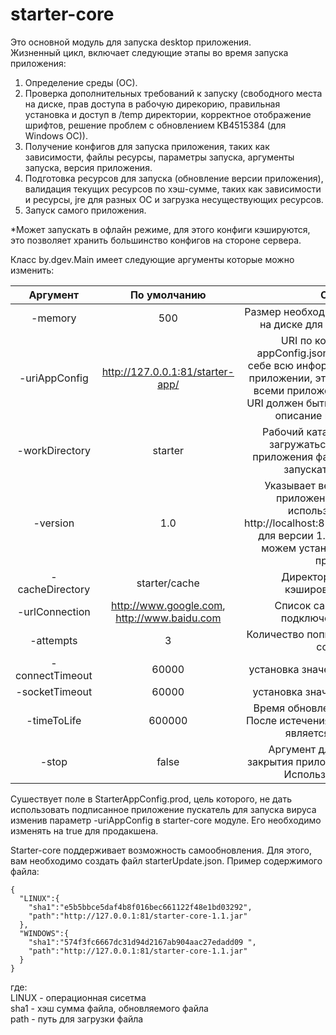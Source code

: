 # starter-core

Это основной модуль для запуска desktop приложения. <br>
Жизненный цикл, включает следующие этапы во время запуска приложения:
<ol>
<li>Определение среды (ОС).</li>
<li>Проверка дополнительных требований к запуску (свободного места на диске, прав доступа в рабочую дирекорию, правильная установка и доступ в /temp директории, корректное отображение шрифтов, решение проблем с обновлением KB4515384 (для Windows OC)).</li>
<li>Получение конфигов для запуска приложения, таких как зависимости, файлы ресурсы, параметры запуска, аргументы запуска, версия приложения.</li>
<li>Подготовка ресурсов для запуска (обновление версии приложения), валидация текущих ресурсов по хэш-сумме, таких как зависимости и ресурсы, jre для разных ОС и загрузка несуществующих ресурсов.</li>
<li>Запуск самого приложения.</li>
</ol>

*Может запускать в офлайн режиме, для этого конфиги кэшируются, это позволяет хранить большинство конфигов на стороне сервера.<br>

Класс by.dgev.Main имеет следующие аргументы которые можно изменить:<br>

| Аргумент | По умолчанию | Описание |
| :------: | :-----------: | :-------: |
| -memory| 500 | Размер необходимого свободного места на диске для загрузки приложения |  
| -uriAppConfig| http://127.0.0.1:81/starter-app/ | URI по которому доступен appConfig.json, который содержит в себе всю информациюя о запускаемом приложении, этот конфиг используется всеми приложениями по умолчанию. URI должен быть указан без версии, см. описание параметра версии|  
| -workDirectory| starter  |Рабочий каталог, в который будут загружаться необходимые для приложения файлы и в котором будет запускаться приложение|  
| -version| 1.0 | Указывает версию запускаемого приложения. Поэтому будет использоваться конфиг http://localhost:81/app/1.0/appConfig.json для версии 1.0. Таким образом, мы можем установить старые версии приложения| 
|-cacheDirectory| starter/cache  | Директория для хранения кэшированных конфигов  |  
|-urlConnection| http://www.google.com, http://www.baidu.com | Список сайтов для проверки подключения к Интернету |
|-attempts| 3 | Количество попыток на восстановление соединения|
|-connectTimeout| 60000  |установка значения setConnectTimeout|
|-socketTimeout| 60000  |установка значения setSocketTimeout|
|-timeToLife| 600000 | Время обновления файла в секундах. После истечения данного времени файл является не актуальным |
|-stop|false| Аргумент для автоматического закрытия приложения после установки. Используется для тестов|

Сушествует поле в StarterAppConfig.prod, цель которого, не дать использовать подписанное приложение пускатель для запуска вируса изменив параметр -uriAppConfig в starter-core модуле. Его необходимо изменять на true для продакшена.

Starter-core поддерживает возможность самообновления. Для этого, вам необходимо создать файл starterUpdate.json. Пример содержимого файла:
```
{
  "LINUX":{
	"sha1":"e5b5bbce5daf4b8f016bec661122f48e1bd03292",
	"path":"http://127.0.0.1:81/starter-core-1.1.jar"
  },
  "WINDOWS":{
	"sha1":"574f3fc6667dc31d94d2167ab904aac27edadd09 ",
	"path":"http://127.0.0.1:81/starter-core-1.1.jar"
  }
}
```
где:<br>
LINUX - операционная сисетма<br>
sha1 - хэш сумма файла, обновляемого файла<br>
path - путь для загрузки файла<br>
